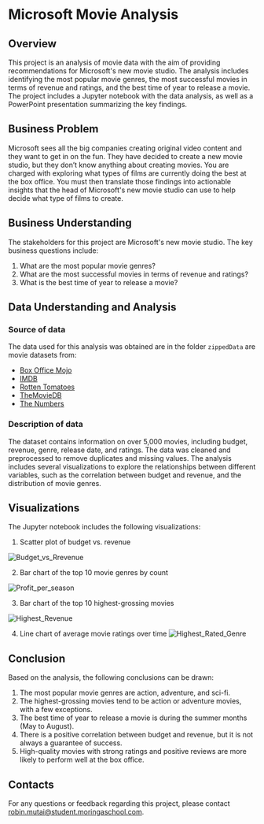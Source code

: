 # Microsoft Movie Analysis 

## Overview
This project is an analysis of movie data with the aim of providing recommendations for Microsoft's new movie studio. The analysis includes identifying the most popular movie genres, the most successful movies in terms of revenue and ratings, and the best time of year to release a movie. The project includes a Jupyter notebook with the data analysis, as well as a PowerPoint presentation summarizing the key findings.

## Business Problem

Microsoft sees all the big companies creating original video content and they want to get in on the fun. They have decided to create a new movie studio, but they don’t know anything about creating movies. You are charged with exploring what types of films are currently doing the best at the box office. You must then translate those findings into actionable insights that the head of Microsoft's new movie studio can use to help decide what type of films to create.

## Business Understanding
The stakeholders for this project are Microsoft's new movie studio. The key business questions include:

1. What are the most popular movie genres?
2. What are the most successful movies in terms of revenue and ratings?
3. What is the best time of year to release a movie?

## Data Understanding and Analysis
### Source of data
The data used for this analysis was obtained are in the folder `zippedData` are movie datasets from:

* [Box Office Mojo](https://www.boxofficemojo.com/)
* [IMDB](https://www.imdb.com/)
* [Rotten Tomatoes](https://www.rottentomatoes.com/)
* [TheMovieDB](https://www.themoviedb.org/)
* [The Numbers](https://www.the-numbers.com/)

### Description of data
The dataset contains information on over 5,000 movies, including budget, revenue, genre, release date, and ratings. The data was cleaned and preprocessed to remove duplicates and missing values. The analysis includes several visualizations to explore the relationships between different variables, such as the correlation between budget and revenue, and the distribution of movie genres.

## Visualizations
The Jupyter notebook includes the following visualizations:

1. Scatter plot of budget vs. revenue

![Budget_vs_Rrevenue](https://github.com/Robinzulu/dsc-phase-1-project/blob/master/Budget_vs_Revenue.png)

2. Bar chart of the top 10 movie genres by count

![Profit_per_season](https://github.com/Robinzulu/dsc-phase-1-project/blob/master/Profit_per_season.png)

3. Bar chart of the top 10 highest-grossing movies 

 ![Highest_Revenue](https://github.com/Robinzulu/dsc-phase-1-project/blob/master/Revenue_per_season.png)
 
4. Line chart of average movie ratings over time ![Highest_Rated_Genre](https://github.com/Robinzulu/dsc-phase-1-project/blob/master/Top_10_Highest_Rated_Movies_Genre.png)

## Conclusion
Based on the analysis, the following conclusions can be drawn:

1. The most popular movie genres are action, adventure, and sci-fi.
2. The highest-grossing movies tend to be action or adventure movies, with a few exceptions.
3. The best time of year to release a movie is during the summer months (May to August).
4. There is a positive correlation between budget and revenue, but it is not always a guarantee of success.
5. High-quality movies with strong ratings and positive reviews are more likely to perform well at the box office.

## Contacts
For any questions or feedback regarding this project, please contact robin.mutai@student.moringaschool.com.

